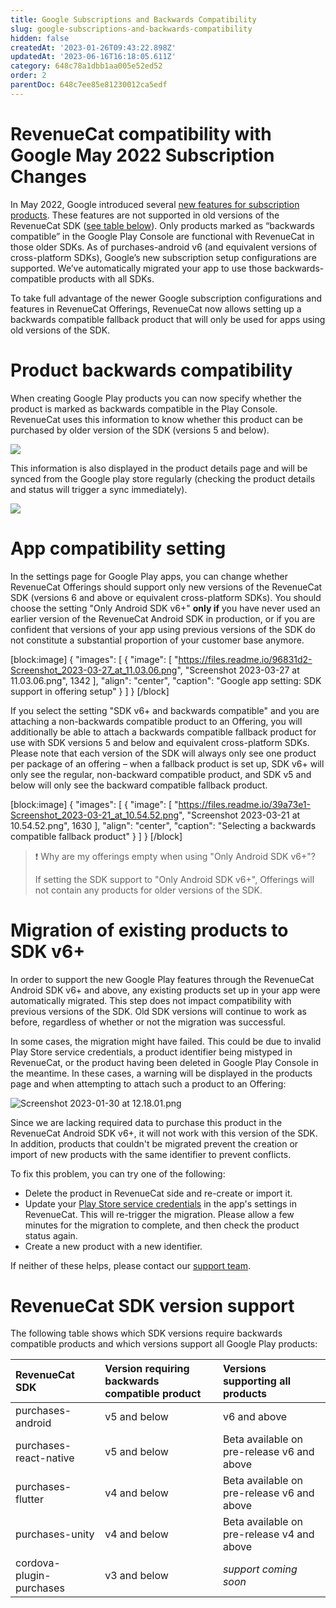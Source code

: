 ```yaml
---
title: Google Subscriptions and Backwards Compatibility
slug: google-subscriptions-and-backwards-compatibility
hidden: false
createdAt: '2023-01-26T09:43:22.898Z'
updatedAt: '2023-06-16T16:18:05.611Z'
category: 648c78a1dbb1aa005e52ed52
order: 2
parentDoc: 648c7ee85e81230012ca5edf
---
```

# RevenueCat compatibility with Google May 2022 Subscription Changes

In May 2022, Google introduced several [new features for subscription products](https://developer.android.com/google/play/billing/compatibility). These features are not supported in old versions of the RevenueCat SDK ([see table below](#revenuecat-sdk-version-support)). Only products marked as “backwards compatible” in the Google Play Console are functional with RevenueCat in those older SDKs. As of purchases-android v6 (and equivalent versions of cross-platform SDKs), Google’s new subscription setup configurations are supported. We’ve automatically migrated your app to use those backwards-compatible products with all SDKs. 

To take full advantage of the newer Google subscription configurations and features in RevenueCat Offerings, RevenueCat now allows setting up a backwards compatible fallback product that will only be used for apps using old versions of the SDK.

# Product backwards compatibility

When creating Google Play products you can now specify whether the product is marked as backwards compatible in the Play Console. RevenueCat uses this information to know whether this product can be purchased by older version of the SDK (versions 5 and below). 

![](https://files.readme.io/1efcc0b-Screenshot_2023-04-10_at_15.15.08.png)

This information is also displayed in the product details page and will be synced from the Google play store regularly (checking the product details and status will trigger a sync immediately).

![](https://files.readme.io/b7b34e8-Screenshot_2023-04-10_at_15.13.41.png)

# App compatibility setting

In the settings page for Google Play apps, you can change whether RevenueCat Offerings should support only new versions of the RevenueCat SDK (versions 6 and above or equivalent cross-platform SDKs). You should choose the setting "Only Android SDK v6+" **only if** you have never used an earlier version of the RevenueCat Android SDK in production, or if you are confident that versions of your app using previous versions of the SDK do not constitute a substantial proportion of your customer base anymore.

[block:image]
{
  "images": [
    {
      "image": [
        "https://files.readme.io/96831d2-Screenshot_2023-03-27_at_11.03.06.png",
        "Screenshot 2023-03-27 at 11.03.06.png",
        1342
      ],
      "align": "center",
      "caption": "Google app setting: SDK support in offering setup"
    }
  ]
}
[/block]

If you select the setting "SDK v6+ and backwards compatible" and you are attaching a non-backwards compatible product to an Offering, you will additionally be able to attach a backwards compatible fallback product for use with SDK versions 5 and below and equivalent cross-platform SDKs. Please note that each version of the SDK will always only see one product per package of an offering – when a fallback product is set up, SDK v6+ will only see the regular, non-backward compatible product, and SDK v5 and below will only see the backward compatible fallback product.

[block:image]
{
  "images": [
    {
      "image": [
        "https://files.readme.io/39a73e1-Screenshot_2023-03-21_at_10.54.52.png",
        "Screenshot 2023-03-21 at 10.54.52.png",
        1630
      ],
      "align": "center",
      "caption": "Selecting a backwards compatible fallback product"
    }
  ]
}
[/block]

> ❗️ Why are my offerings empty when using "Only Android SDK v6+"?
> 
> If setting the SDK support to "Only Android SDK v6+", Offerings will not contain any products for older versions of the SDK.

# Migration of existing products to SDK v6+

In order to support the new Google Play features through the RevenueCat Android SDK v6+ and above, any existing products set up in your app were automatically migrated. This step does not impact compatibility with previous versions of the SDK. Old SDK versions will continue to work as before, regardless of whether or not the migration was successful. 

In some cases, the migration might have failed. This could be due to invalid Play Store service credentials,  a product identifier being mistyped in RevenueCat, or the product having been deleted in Google Play Console in the meantime. In these cases, a warning will be displayed in the products page and when attempting to attach such a product to an Offering:

![](https://files.readme.io/e465cfc-Screenshot_2023-01-30_at_12.18.01.png "Screenshot 2023-01-30 at 12.18.01.png")

Since we are lacking required data to purchase this product in the RevenueCat Android SDK v6+, it will not work with this version of the SDK. In addition, products that couldn't be migrated prevent the creation or import of new products with the same identifier to prevent conflicts.

To fix this problem, you can try one of the following:

- Delete the product in RevenueCat side and re-create or import it.
- Update your [Play Store service credentials](https://www.revenuecat.com/docs/creating-play-service-credentials) in the app's settings in RevenueCat. This will re-trigger the migration. Please allow a few minutes for the migration to complete, and then check the product status again.
- Create a new product with a new identifier.

If neither of these helps, please contact our [support team](https://www.revenuecat.com/support).

# RevenueCat SDK version support

The following table shows which SDK versions require backwards compatible products and which versions support all Google Play products:

| RevenueCat SDK           | Version requiring backwards compatible product | Versions supporting all products           |
| :----------------------- | :--------------------------------------------- | :----------------------------------------- |
| purchases-android        | v5 and below                                   | v6 and above                               |
| purchases-react-native   | v5 and below                                   | Beta available on pre-release v6 and above |
| purchases-flutter        | v4 and below                                   | Beta available on pre-release v6 and above |
| purchases-unity          | v4 and below                                   | Beta available on pre-release v4 and above |
| cordova-plugin-purchases | v3 and below                                   | _support coming soon_            |